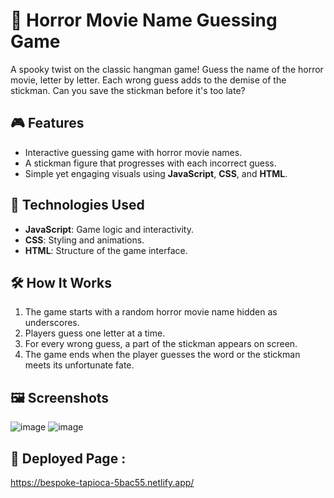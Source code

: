 # 🎥 Horror Movie Name Guessing Game  
A spooky twist on the classic hangman game! Guess the name of the horror movie, letter by letter. Each wrong guess adds to the demise of the stickman. Can you save the stickman before it's too late?  

## 🎮 Features  
- Interactive guessing game with horror movie names.  
- A stickman figure that progresses with each incorrect guess.  
- Simple yet engaging visuals using **JavaScript**, **CSS**, and **HTML**.  

## 🚀 Technologies Used  
- **JavaScript**: Game logic and interactivity.  
- **CSS**: Styling and animations.  
- **HTML**: Structure of the game interface.  

## 🛠️ How It Works  
1. The game starts with a random horror movie name hidden as underscores.  
2. Players guess one letter at a time.  
3. For every wrong guess, a part of the stickman appears on screen.  
4. The game ends when the player guesses the word or the stickman meets its unfortunate fate.  

## 🖼️ Screenshots  
![image](https://github.com/user-attachments/assets/231220c0-9257-4a22-8c92-0ae6f138d659)
![image](https://github.com/user-attachments/assets/5ab62d22-362c-490f-a82a-0ca49a3fbf23)

## 🎯 Deployed Page  :
https://bespoke-tapioca-5bac55.netlify.app/
